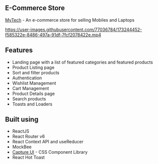 ## E-Commerce Store
[MyTech](https://Mytech-store.netlify.app/) - An e-commerce store for selling Mobiles and Laptops

https://user-images.githubusercontent.com/77036784/173244452-f585322e-8486-497a-91df-7fcf2078422e.mp4


## Features

- Landing page with a list of featured categories and featured products
- Product Listing page
- Sort and filter products
- Authentication
- Wishlist Management
- Cart Management
- Product Details page
- Search products
- Toasts and Loaders

## Built using

- ReactJS
- React Router v6
- React Context API and useReducer
- MockBee
- [Capture UI](https://capture-ui.netlify.app/) - CSS Component Library
- React Hot Toast 
